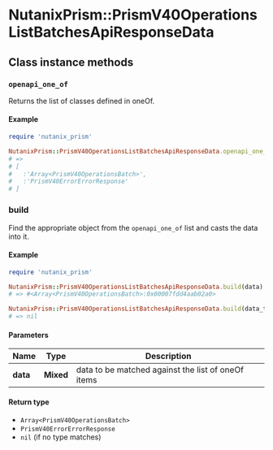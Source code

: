 # NutanixPrism::PrismV40OperationsListBatchesApiResponseData

## Class instance methods

### `openapi_one_of`

Returns the list of classes defined in oneOf.

#### Example

```ruby
require 'nutanix_prism'

NutanixPrism::PrismV40OperationsListBatchesApiResponseData.openapi_one_of
# =>
# [
#   :'Array<PrismV40OperationsBatch>',
#   :'PrismV40ErrorErrorResponse'
# ]
```

### build

Find the appropriate object from the `openapi_one_of` list and casts the data into it.

#### Example

```ruby
require 'nutanix_prism'

NutanixPrism::PrismV40OperationsListBatchesApiResponseData.build(data)
# => #<Array<PrismV40OperationsBatch>:0x00007fdd4aab02a0>

NutanixPrism::PrismV40OperationsListBatchesApiResponseData.build(data_that_doesnt_match)
# => nil
```

#### Parameters

| Name | Type | Description |
| ---- | ---- | ----------- |
| **data** | **Mixed** | data to be matched against the list of oneOf items |

#### Return type

- `Array<PrismV40OperationsBatch>`
- `PrismV40ErrorErrorResponse`
- `nil` (if no type matches)


